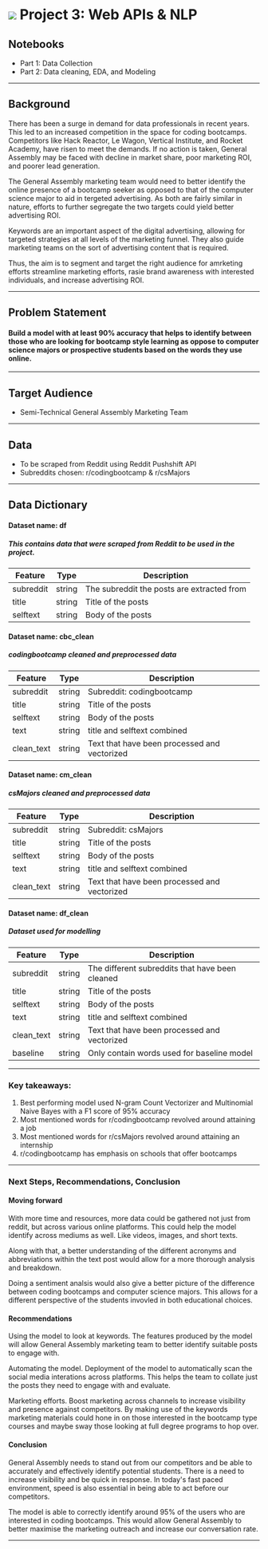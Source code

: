 # ![](https://ga-dash.s3.amazonaws.com/production/assets/logo-9f88ae6c9c3871690e33280fcf557f33.png) Project 3: Web APIs & NLP

## Notebooks
- Part 1: Data Collection
- Part 2: Data cleaning, EDA, and Modeling

------

## Background
There has been a surge in demand for data professionals in recent years. This led to an increased competition in the space for coding bootcamps. Competitors like Hack Reactor, Le Wagon, Vertical Institute, and Rocket Academy, have risen to meet the demands. If no action is taken, General Assembly may be faced with decline in market share, poor marketing ROI, and poorer lead generation. 

The General Assembly marketing team would need to better identify the online presence of a bootcamp seeker as opposed to that of the computer science major to aid in tergeted advertising. As both are fairly similar in nature, efforts to further segregate the two targets could yield better advertising ROI.

Keywords are an important aspect of the digital advertising, allowing for targeted strategies at all levels of the marketing funnel. They also guide marketing teams on the sort of advertising content that is required.

Thus, the aim is to segment and target the right audience for amrketing efforts streamline marketing efforts, rasie brand awareness with interested individuals, and increase advertising ROI. 

------

## Problem Statement
#### Build a model with at least 90% accuracy that helps to identify between those who are looking for bootcamp style learning as oppose to computer science majors or prospective students based on the words they use online.

------

## Target Audience
- Semi-Technical General Assembly Marketing Team

------

## Data
- To be scraped from Reddit using Reddit Pushshift API
- Subreddits chosen: r/codingbootcamp & r/csMajors

------

## Data Dictionary
#### Dataset name: df 
##### This contains data that were scraped from Reddit to be used in the project.
|Feature|Type|Description|
|---|---|---|
|subreddit|string| The subreddit the posts are extracted from|
|title|string| Title of the posts|
|selftext|string|Body of the posts|

#### Dataset name: cbc_clean
##### codingbootcamp cleaned and preprocessed data
|Feature|Type|Description|
|---|---|---|
|subreddit|string| Subreddit: codingbootcamp|
|title|string| Title of the posts|
|selftext|string|Body of the posts|
|text|string|title and selftext combined|
|clean_text|string|Text that have been processed and vectorized|

#### Dataset name: cm_clean
##### csMajors cleaned and preprocessed data
|Feature|Type|Description|
|---|---|---|
|subreddit|string| Subreddit: csMajors|
|title|string| Title of the posts|
|selftext|string|Body of the posts|
|text|string|title and selftext combined|
|clean_text|string|Text that have been processed and vectorized|

#### Dataset name: df_clean
##### Dataset used for modelling
|Feature|Type|Description|
|---|---|---|
|subreddit|string| The different subreddits that have been cleaned|
|title|string| Title of the posts|
|selftext|string|Body of the posts|
|text|string|title and selftext combined|
|clean_text|string|Text that have been processed and vectorized|
|baseline|string|Only contain words used for baseline model|

------
### Key takeaways:
1. Best performing model used N-gram Count Vectorizer and Multinomial Naive Bayes with a F1 score of 95% accuracy
2. Most mentioned words for r/codingbootcamp revolved around attaining a job
3. Most mentioned words for r/csMajors revolved around attaining an internship
4. r/codingbootcamp has emphasis on schools that offer bootcamps

------
### Next Steps, Recommendations, Conclusion
#### Moving forward
With more time and resources, more data could be gathered not just from reddit, but across various online platforms. This could help the model identify across mediums as well. Like videos, images, and short texts.

Along with that, a better understanding of the different acronyms and abbreviations within the text post would allow for a more thorough analysis and breakdown. 

Doing a sentiment analsis would also give a better picture of the difference between coding bootcamps and computer science majors. This allows for a different perspective of the students invovled in both educational choices. 

#### Recommendations
Using the model to look at keywords.
The features produced by the model will allow General Assembly marketing team to better identify suitable posts to engage with. 

Automating the model.
Deployment of the model to automatically scan the social media interations across platforms. This helps the team to collate just the posts they need to engage with and evaluate. 

Marketing efforts.
Boost marketing across channels to increase visibility and presence against competitors. By making use of the keywords marketing materials could hone in on those interested in the bootcamp type courses and maybe sway those looking at full degree programs to hop over. 

#### Conclusion
General Assembly needs to stand out from our competitors and be able to accurately and effectively identify potential students. There is a need to increase visibility and be quick in response. In today's fast paced environment, speed is also essential in being able to act before our competitors. 

The model is able to correctly identify around 95% of the users who are interested in coding bootcamps. This would allow General Assembly to better maximise the marketing outreach and increase our conversation rate. 

------
